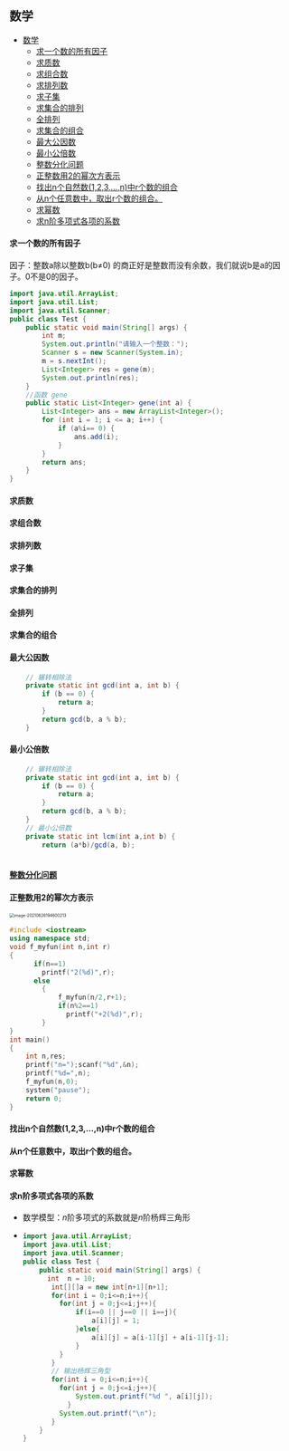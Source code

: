 ## 数学

- [数学](#数学)
    - [求一个数的所有因子](#求一个数的所有因子)
    - [求质数](#求质数)
    - [求组合数](#求组合数)
    - [求排列数](#求排列数)
    - [求子集](#求子集)
    - [求集合的排列](#求集合的排列)
    - [全排列](#全排列)
    - [求集合的组合](#求集合的组合)
    - [最大公因数](#最大公因数)
    - [最小公倍数](#最小公倍数)
    - [整数分化问题](#整数分化问题)
    - [正整数用2的幂次方表示](#正整数用2的幂次方表示)
    - [找出n个自然数(1,2,3,…,n)中r个数的组合](#找出n个自然数123n中r个数的组合)
    - [从n个任意数中，取出r个数的组合。](#从n个任意数中取出r个数的组合)
    - [求幂数](#求幂数)
    - [求n阶多项式各项的系数](#求n阶多项式各项的系数)

#### 求一个数的所有因子

因子：整数a除以整数b(b≠0) 的商正好是整数而没有余数，我们就说b是a的因子。0不是0的因子。

```Java
import java.util.ArrayList;
import java.util.List;
import java.util.Scanner; 
public class Test {
    public static void main(String[] args) {
        int m;
        System.out.println("请输入一个整数：");
        Scanner s = new Scanner(System.in);
        m = s.nextInt();
        List<Integer> res = gene(m);
        System.out.println(res);
    }
    //函数 gene
    public static List<Integer> gene(int a) {
    	List<Integer> ans = new ArrayList<Integer>();
        for (int i = 1; i <= a; i++) {
            if (a%i== 0) {
                ans.add(i);
            }
        }
        return ans;     
    }
}
```

#### 求质数

#### 求组合数

#### 求排列数

#### 求子集

#### 求集合的排列

#### 全排列

#### 求集合的组合

#### 最大公因数

```Java
	// 辗转相除法
    private static int gcd(int a, int b) {
        if (b == 0) {
            return a;
        }
        return gcd(b, a % b);
    }
```

#### 最小公倍数

```Java
	// 辗转相除法
    private static int gcd(int a, int b) {
        if (b == 0) {
            return a;
        }
        return gcd(b, a % b);
    }
    // 最小公倍数
    private static int lcm(int a,int b) {
		return (a*b)/gcd(a, b);
	
```

#### [整数分化问题](https://blog.csdn.net/huang1600301017/article/details/81022489)

#### 正整数用2的幂次方表示

<img src="../gitbook/markdownImages/image-20210626194600213.png" alt="image-20210626194600213" style="zoom:50%;" />

```Cpp
#include <iostream>
using namespace std;
void f_myfun(int n,int r)
{
  	  if(n==1)
  	    printf("2(%d)",r);
  	  else
	    {
	    	f_myfun(n/2,r+1);
	    	if(n%2==1)
	    	  printf("+2(%d)",r);
		}
}
int main()
{
	int n,res;
	printf("n=");scanf("%d",&n);
	printf("%d=",n);
    f_myfun(n,0);
	system("pause");
    return 0;
}
```

#### 找出n个自然数(1,2,3,…,n)中r个数的组合

#### 从n个任意数中，取出r个数的组合。

#### 求幂数

#### 求n阶多项式各项的系数

- 数学模型：*n*阶多项式的系数就是*n*阶杨辉三角形

- ```Java
  import java.util.ArrayList;
  import java.util.List;
  import java.util.Scanner; 
  public class Test {
      public static void main(String[] args) {
      	int  n = 10;
         int[][]a = new int[n+1][n+1];
         for(int i = 0;i<=n;i++){
      	   for(int j = 0;j<=i;j++){
      		   if(i==0 || j==0 || i==j){
      			   a[i][j] = 1;
      		   }else{
      			   a[i][j] = a[i-1][j] + a[i-1][j-1];
      		   }
      	   }
         }
         // 输出杨辉三角型
         for(int i = 0;i<=n;i++){
      	   for(int j = 0;j<=i;j++){
      		   System.out.printf("%d ", a[i][j]);
             }
      	   System.out.printf("\n");
         }
      }
  }
  ```

